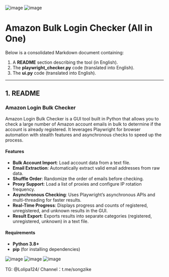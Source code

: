 
![image](https://github.com/user-attachments/assets/62506dbc-a509-4990-9dca-8efb6d5559ce)
![image](https://github.com/user-attachments/assets/048f0678-b0f2-4752-9df4-ad27b660e30e)


# Amazon Bulk Login Checker (All in One)

Below is a consolidated Markdown document containing:
1. A **README** section describing the tool (in English).
2. The **playwright_checker.py** code (translated into English).
3. The **ui.py** code (translated into English).

---

## 1. README

### Amazon Login Bulk Checker

Amazon Login Bulk Checker is a GUI tool built in Python that allows you to check a large number of Amazon account emails in bulk to determine if the account is already registered. It leverages Playwright for browser automation with stealth features and asynchronous checks to speed up the process.

#### Features
- **Bulk Account Import**: Load account data from a text file.
- **Email Extraction**: Automatically extract valid email addresses from raw data.
- **Shuffle Order**: Randomize the order of emails before checking.
- **Proxy Support**: Load a list of proxies and configure IP rotation frequency.
- **Asynchronous Checking**: Uses Playwright’s asynchronous APIs and multi-threading for faster results.
- **Real-Time Progress**: Displays progress and counts of registered, unregistered, and unknown results in the GUI.
- **Result Export**: Exports results into separate categories (registered, unregistered, unknown) in a text file.

#### Requirements
- **Python 3.8+**
- **pip** (for installing dependencies)

![image](https://github.com/user-attachments/assets/4f415797-bcbe-4b82-82bb-70a17e7c9ef5)
![image](https://github.com/user-attachments/assets/c1ce8271-1ab3-4094-9328-6736a492094e)
![image](https://github.com/user-attachments/assets/dab33783-94f0-4692-8fef-c81eedc685d6)

TG: @Lolipa124/  Channel：t.me/songzike


